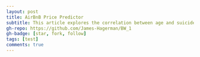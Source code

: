 ```yaml
---
layout: post
title: AirBnB Price Predictor
subtitle: This article explores the correlation between age and suicide in America
gh-repo: https://github.com/James-Hagerman/BW_1
gh-badge: [star, fork, follow]
tags: [test]
comments: true
---
```

